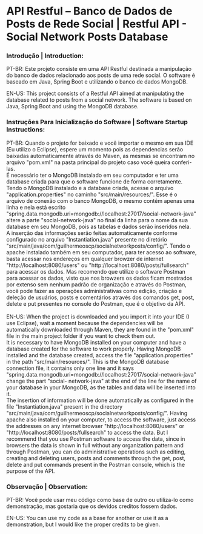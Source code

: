 # API Restful – Banco de Dados de Posts de Rede Social | Restful API - Social Network Posts Database

### Introdução | Introduction:

PT-BR: Este projeto consiste em uma API Restful destinada a manipulação do banco de dados relacionado aos posts de uma  rede social. O software é baseado em Java, Spring Boot e utilizando o banco de dados MongoDB. 

EN-US: This project consists of a Restful API aimed at manipulating the database related to posts from a social network. The software is based on Java, Spring Boot and using the MongoDB database.

### Instruções Para Inicialização do Software | Software Startup Instructions:
<div> 
PT-BR: Quando o projeto for baixado e você importar o mesmo em sua IDE (Eu utilizo o Eclipse), espere um momento pois as dependencias serão baixadas automaticamente através do Maven, as mesmas se encontram no arquivo "pom.xml" na pasta principal do projeto caso você queira conferi-las.
<br> É necessário ter o MongoDB instalado em seu computador e ter uma database criada para que o software funcione de forma corretamente. Tendo o MongoDB instalado e a database criada, acesse o arquivo "application.properties" no caminho "src/main/resources/". Esse é o arquivo de conexão com o banco MongoDB, o mesmo contém  apenas uma linha e nela está escrito "spring.data.mongodb.uri=mongodb://localhost:27017/social-network-java" altere a parte "social-network-java" no final da linha para o nome da sua database em seu MongoDB, pois as tabelas e dados serão inseridos nela.
<br> A inserção das informações serão feitas automaticamente conforme configurado no arquivo "Instantiation.java" presente no diretório "src/main/java/com/guilhermeoscp/socialnetworkposts/config/". Tendo o apache instalado também em seu computador, para ter acesso ao software, basta acessar nos endereços em qualquer browzer de internet "http://localhost:8080/users" ou "http://localhost:8080/posts/fullsearch" para acessar os dados. Mas recomendo que utilize o software Postman para acessar os dados, visto que nos browzers os dados ficam mostrados  por extenso sem nenhum padrão de organização e através do Postman, você pode fazer as operações administrativas como edição, criação e deleção de usuários, posts e comentários através dos comandos get, post, delete e put presentes no console do Postman, que é o objetivo da API.
</div> 

<div> 
<br>EN-US: When the project is downloaded and you import it into your IDE (I use Eclipse), wait a moment because the dependencies will be automatically downloaded through Maven, they are found in the "pom.xml" file in the main project folder if you want to check them out.
<br> It is necessary to have MongoDB installed on your computer and have a database created for the software to work properly. Having MongoDB installed and the database created, access the file "application.properties" in the path "src/main/resources/". This is the MongoDB database connection file, it contains only one line and it says "spring.data.mongodb.uri=mongodb://localhost:27017/social-network-java" change the part "social- network-java" at the end of the line for the name of your database in your MongoDB, as the tables and data will be inserted into it.
<br> The insertion of information will be done automatically as configured in the file "Instantiation.java" present in the directory "src/main/java/com/guilhermeoscp/socialnetworkposts/config/". Having apache also installed on your computer, to access the software, just access the addresses on any internet browser "http://localhost:8080/users" or "http://localhost:8080/posts/fullsearch" to access the data. But I recommend that you use Postman software to access the data, since in browsers the data is shown in full without any organization pattern and through Postman, you can do administrative operations such as editing, creating and deleting users, posts and comments through the get, post, delete and put commands present in the Postman console, which is the purpose of the API.
</div> 
  
### Observação | Observation:

PT-BR: Você pode usar meu código como base de outro ou utiliza-lo como demonstração, mas gostaria que os devidos creditos fossem dados.

EN-US: You can use my code as a base for another or use it as a demonstration, but I would like the proper credits to be given.
